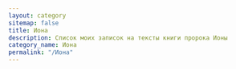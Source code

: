 ```yaml
---
layout: category
sitemap: false
title: Иона
description: Список моих записок на тексты книги пророка Ионы
category_name: Иона
permalink: "/Иона"
---
```

